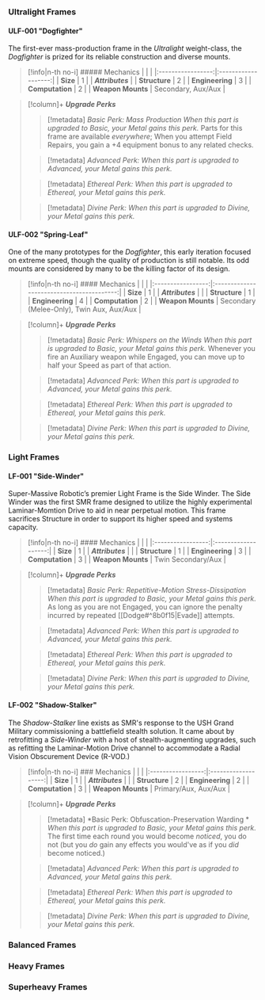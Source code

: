 ### Ultralight Frames 
#### ULF-001 "Dogfighter"
The first-ever mass-production frame in the *Ultralight* weight-class, the *Dogfighter* is prized for its reliable construction and diverse mounts. 
>[!info|n-th no-i] ##### Mechanics 
|                   |                     |
|:-----------------:|:-------------------:|
|     **Size**      |    1     |
| ***Attributes***                       |
|   **Structure**   |  2  |
|  **Engineering**  | 3 |
|  **Computation**  | 2 |
| **Weapon Mounts** |   Secondary, Aux/Aux   |

>[!column]+ ***Upgrade Perks*** 
> 
>> [!metadata] *Basic Perk: Mass Production*
>> *When this part is upgraded to Basic, your Metal gains this perk.*
>> Parts for this frame are available *everywhere*; When you attempt Field Repairs, you gain a +4 equipment bonus to any related checks. 
>
>> [!metadata] *Advanced Perk:*
>> *When this part is upgraded to Advanced, your Metal gains this perk.*
>
>> [!metadata] *Ethereal Perk:*
>>*When this part is upgraded to Ethereal, your Metal gains this perk.*
>
>> [!metadata] *Divine Perk:*
>>*When this part is upgraded to Divine, your Metal gains this perk.*

#### ULF-002 "Spring-Leaf"
One of the many prototypes for the *Dogfighter*, this early iteration focused on extreme speed, though the quality of production is still notable. Its odd mounts are considered by many to be the killing factor of its design.
>[!info|n-th no-i] #### Mechanics 
|                   |                                           |
|:-----------------:|:-----------------------------------------:|
|     **Size**      |                     1                     |
| ***Attributes***  |                                           |
|   **Structure**   |                     1                     |
|  **Engineering**  |                     4                     |
|  **Computation**  |                     2                     |
| **Weapon Mounts** | Secondary (Melee-Only), Twin Aux, Aux/Aux |

>[!column]+ ***Upgrade Perks*** 
> 
>> [!metadata] *Basic Perk: Whispers on the Winds*
>> *When this part is upgraded to Basic, your Metal gains this perk.*
>> Whenever you fire an Auxiliary weapon while Engaged, you can move up to half your Speed as part of that action. 
>
>> [!metadata] *Advanced Perk:*
>> *When this part is upgraded to Advanced, your Metal gains this perk.*
>
>> [!metadata] *Ethereal Perk:*
>>*When this part is upgraded to Ethereal, your Metal gains this perk.*
>
>> [!metadata] *Divine Perk:*
>>*When this part is upgraded to Divine, your Metal gains this perk.*
### Light Frames 
#### LF-001 "Side-Winder"
Super-Massive Robotic’s premier Light Frame is the Side Winder. The Side Winder was the first SMR frame designed to utilize the highly experimental Laminar-Momtion Drive to aid in near perpetual motion. This frame sacrifices Structure in order to support its higher speed and systems capacity.
>[!info|n-th no-i] #### Mechanics 
|                   |                     |
|:-----------------:|:-------------------:|
|     **Size**      |    1     |
| ***Attributes***  |                     |
|   **Structure**   |  1  |
|  **Engineering**  | 3 |
|  **Computation**  | 3 |
| **Weapon Mounts** | Twin Secondary/Aux      |

>[!column]+ ***Upgrade Perks*** 
> 
>> [!metadata] *Basic Perk: Repetitive-Motion Stress-Dissipation*
>> *When this part is upgraded to Basic, your Metal gains this perk.*
>> As long as you are not Engaged, you can ignore the penalty incurred by repeated [[Dodge#^8b0f15\|Evade]] attempts.
>
>> [!metadata] *Advanced Perk:*
>> *When this part is upgraded to Advanced, your Metal gains this perk.*
>
>> [!metadata] *Ethereal Perk:*
>>*When this part is upgraded to Ethereal, your Metal gains this perk.*
>
>> [!metadata] *Divine Perk:*
>>*When this part is upgraded to Divine, your Metal gains this perk.*
#### LF-002 "Shadow-Stalker"
The *Shadow-Stalker* line exists as SMR's response to the USH Grand Military commissioning a battlefield stealth solution. It came about by retrofitting a *Side-Winder* with a host of stealth-augmenting upgrades, such as refitting the Laminar-Motion Drive channel to accommodate a Radial Vision Obscurement Device (R-VOD.)
>[!info|n-th no-i] ### Mechanics 
|                   |                     |
|:-----------------:|:-------------------:|
|     **Size**      |    1     |
| ***Attributes***  |                     |
|   **Structure**   |  2  |
|  **Engineering**  | 2 |
|  **Computation**  | 3 |
| **Weapon Mounts** |   Primary/Aux, Aux/Aux    |

>[!column]+ ***Upgrade Perks*** 
> 
>> [!metadata] *Basic Perk: Obfuscation-Preservation Warding  *
>> *When this part is upgraded to Basic, your Metal gains this perk.*
>> The first time each round you would become *noticed*, you do not (but you *do* gain any effects you would've as if you *did* become noticed.)
>
>> [!metadata] *Advanced Perk:*
>> *When this part is upgraded to Advanced, your Metal gains this perk.*
>
>> [!metadata] *Ethereal Perk:*
>>*When this part is upgraded to Ethereal, your Metal gains this perk.*
>
>> [!metadata] *Divine Perk:*
>>*When this part is upgraded to Divine, your Metal gains this perk.*
### Balanced Frames 
#### 

#### 
### Heavy Frames 
### Superheavy Frames